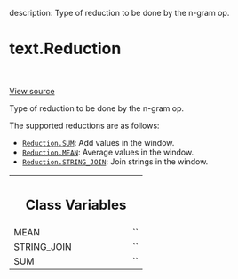 description: Type of reduction to be done by the n-gram op.

<div itemscope itemtype="http://developers.google.com/ReferenceObject">
<meta itemprop="name" content="text.Reduction" />
<meta itemprop="path" content="Stable" />
<meta itemprop="property" content="MEAN"/>
<meta itemprop="property" content="STRING_JOIN"/>
<meta itemprop="property" content="SUM"/>
</div>

# text.Reduction

<!-- Insert buttons and diff -->

<table class="tfo-notebook-buttons tfo-api nocontent" align="left">

</table>

<a target="_blank" href="https://github.com/tensorflow/text/tree/master/tensorflow_text/python/ops/ngrams_op.py">View
source</a>

Type of reduction to be done by the n-gram op.

<!-- Placeholder for "Used in" -->

The supported reductions are as follows:

*   <a href="../text/Reduction.md#SUM"><code>Reduction.SUM</code></a>: Add
    values in the window.
*   <a href="../text/Reduction.md#MEAN"><code>Reduction.MEAN</code></a>: Average
    values in the window.
*   <a href="../text/Reduction.md#STRING_JOIN"><code>Reduction.STRING_JOIN</code></a>:
    Join strings in the window.

<!-- Tabular view -->
 <table class="responsive fixed orange">
<colgroup><col width="214px"><col></colgroup>
<tr><th colspan="2"><h2 class="add-link">Class Variables</h2></th></tr>

<tr>
<td>
MEAN<a id="MEAN"></a>
</td>
<td>
`<Reduction.MEAN: 2>`
</td>
</tr><tr>
<td>
STRING_JOIN<a id="STRING_JOIN"></a>
</td>
<td>
`<Reduction.STRING_JOIN: 3>`
</td>
</tr><tr>
<td>
SUM<a id="SUM"></a>
</td>
<td>
`<Reduction.SUM: 1>`
</td>
</tr>
</table>

